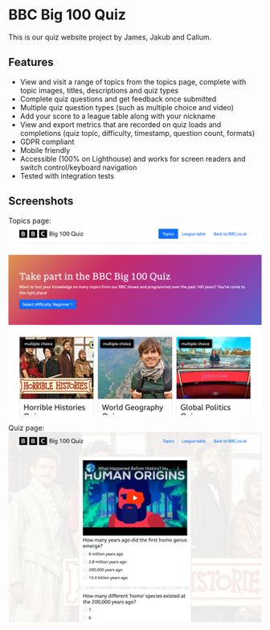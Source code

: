 # BBC Big 100 Quiz
This is our quiz website project by James, Jakub and Callum.

## Features
* View and visit a range of topics from the topics page, complete with topic images, titles, descriptions and quiz types
* Complete quiz questions and get feedback once submitted
* Multiple quiz question types (such as multiple choice and video)
* Add your score to a league table along with your nickname
* View and export metrics that are recorded on quiz loads and completions (quiz topic, difficulty, timestamp, question count, formats)
* GDPR compliant
* Mobile friendly
* Accessible (100% on Lighthouse) and works for screen readers and switch control/keyboard navigation
* Tested with integration tests

## Screenshots
Topics page:
![Screenshot of topics page](docs/topicsscreenshot.png)

Quiz page:
![Screenshot of quiz questions page](docs/quizscreenshot.png)